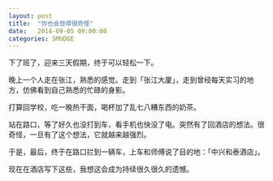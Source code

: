 ```yaml
---
layout: post
title:  "你也会觉得很奇怪"
date:   2014-09-05 09:00:00
categories: SMUDGE
---
```


下了班了，迎来三天假期，终于可以轻松一下。

晚上一个人走在张江，熟悉的感觉。走到「张江大厦」，走到曾经每天实习的地方，仿佛看到自己熟悉的忙碌的身影。

打算回学校，吃一晚热干面，喝杯加了乱七八糟东西的奶茶。

站在路口，等了好久也没打到车，看手机也快没了电。突然有了回酒店的想法。很奇怪，一旦有了这个想法，它就越来越强烈。

于是，最后，终于在路口拦到一辆车，上车和师傅说了目的地：「中兴和泰酒店」。

现在在酒店写下这些，我想这会成为持续很久很久的遗憾。 